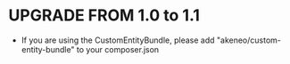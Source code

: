 UPGRADE FROM 1.0 to 1.1
=======================


- If you are using the CustomEntityBundle, please add "akeneo/custom-entity-bundle" to your composer.json
